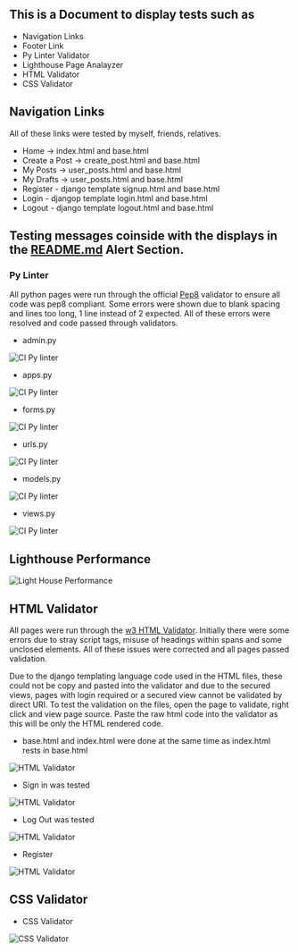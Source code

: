 ## This is a Document to display tests such as 
* Navigation Links
* Footer Link 
* Py Linter Validator
* Lighthouse Page Analayzer 
* HTML Validator
* CSS Validator

## Navigation Links
All of these links were tested by myself, friends, relatives. 

* Home -> index.html and base.html
* Create a Post -> create_post.html and base.html
* My Posts -> user_posts.html and base.html
* My Drafts -> user_posts.html and base.html
* Register - django template signup.html and base.html
* Login - djangop template login.html and base.html
* Logout - django template logout.html and base.html

## Testing messages coinside with the displays in the [README.md](README.md) Alert Section.


### Py Linter

All python pages were run through the official [Pep8](https://pep8ci.herokuapp.com/) validator to ensure all code was pep8 compliant. Some errors were shown due to blank spacing and lines too long, 1 line instead of 2 expected. All of these errors were resolved and code passed through validators.
 
 * admin.py

![CI Py linter](docs/test_images/adminpy.png)
 
 * apps.py

 ![CI Py linter](docs/test_images/appspy.png)

 * forms.py

![CI Py linter](docs/test_images/formspy.png)

* urls.py

![CI Py linter](docs/test_images/urlspy.png)

* models.py 

![CI Py linter](docs/test_images/modelspy.png)

* views.py 

![CI Py linter](docs/test_images/viewspy.png)

## Lighthouse Performance

![Light House Performance  ](docs/test_images/lighthouse-report.png)

## HTML Validator 

All pages were run through the [w3 HTML Validator](https://validator.w3.org/). Initially there were some errors due to stray script tags, misuse of headings within spans and some unclosed elements. All of these issues were corrected and all pages passed validation.

Due to the django templating language code used in the HTML files, these could not be copy and pasted into the validator and due to the secured views, pages with login required or a secured view cannot be validated by direct URI. To test the validation on the files, open the page to validate, right click and view page source. Paste the raw html code into the validator as this will be only the HTML rendered code.

* base.html and index.html were done at the same time as index.html rests in base.html

![HTML Validator](docs/test_images/base-index.png)


* Sign in was tested

![HTML Validator](docs/test_images/signin.png)

* Log Out was tested

![HTML Validator](docs/test_images/logout.png)

* Register

![HTML Validator](docs/test_images/registerhtml.png)


## CSS Validator

* CSS Validator

![CSS Validator](docs/test_images/cssval.png)
